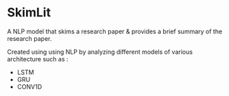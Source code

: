 # SkimLit

A NLP model that skims a research paper & provides a brief summary of the research paper. 

Created using using NLP by analyzing different models of various architecture such as :
- LSTM
- GRU
- CONV1D
